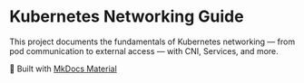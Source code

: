 # Kubernetes Networking Guide

This project documents the fundamentals of Kubernetes networking — from pod communication to external access — with CNI, Services, and more.

📘 Built with [MkDocs Material](https://squidfunk.github.io/mkdocs-material/)
